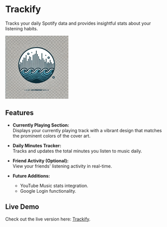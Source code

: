 # Trackify  
Tracks your daily Spotify data and provides insightful stats about your listening habits.  

<img src="./trackify.png" alt="Trackify Banner" width="200px">

## Features  
- **Currently Playing Section:**  
  Displays your currently playing track with a vibrant design that matches the prominent colors of the cover art.  

- **Daily Minutes Tracker:**  
  Tracks and updates the total minutes you listen to music daily.  

- **Friend Activity (Optional):**  
  View your friends' listening activity in real-time.  

- **Future Additions:**  
  - YouTube Music stats integration.  
  - Google Login functionality.  

## Live Demo  
Check out the live version here: [Trackify](https://add2207.github.io/Trackify).  
